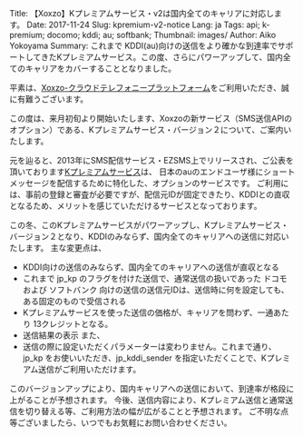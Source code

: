 Title: 【Xoxzo】Kプレミアムサービス・v2は国内全てのキャリアに対応します。
Date: 2017-11-24
Slug: kpremium-v2-notice
Lang: ja
Tags: api; k-premium; docomo; kddi; au; softbank; 
Thumbnail: images/
Author: Aiko Yokoyama
Summary: これまで KDDI(au)向けの送信をより確かな到達率でサポートしてきたKプレミアムサービス。この度、さらにパワーアップして、国内全てのキャリアをカバーすることとなりました。

平素は、[Xoxzo-クラウドテレフォニープラットフォーム](https://www.xoxzo.com/ja/)をご利用いただき、誠に有難うございます。

この度は、来月初旬より開始いたします、Xoxzoの新サービス（SMS送信APIのオプション）である、Kプレミアムサービス・バージョン２について、ご案内いたします。

元を辿ると、2013年にSMS配信サービス・EZSMS上でリリースされ、ご公表を頂いております[Kプレミアムサービス](https://help.xoxzo.com/ja/xoxzo-cloud-telephony-platform/articles/the-k-premium-service/)は、
日本のauのエンドユーザ様にショートメッセージを配信するために特化した、オプションのサービスです。
ご利用には、事前の登録と審査が必要ですが、配信元IDが固定できたり、KDDIとの直収となるため、メリットを感じていただけるサービスとなっております。

この冬、このKプレミアムサービスがパワーアップし、Kプレミアムサービス・バージョン２となり、KDDIのみならず、国内全てのキャリアへの送信に対応いたします。
主な変更点は、
* KDDI向けの送信のみならず、国内全てのキャリアへの送信が直収となる
* これまで jp_kp のフラグを付けた送信で、通常送信の扱いであった ドコモ および ソフトバンク 向けの送信の送信元IDは、送信時に何を設定しても、ある固定のもので受信される
* Kプレミアムサービスを使った送信の価格が、キャリアを問わず、一通あたり 13クレジットとなる。
* 送信結果の表示
また、
* 送信の際に設定いただくパラメーターは変わりません。これまで通り、jp_kp をお使いいただき、jp_kddi_sender を指定いただくことで、Kプレミアム送信がご利用いただけます。

このバージョンアップにより、国内キャリアへの送信において、到達率が格段に上がることが予想されます。
今後、送信内容により、Kプレミアム送信と通常送信を切り替える等、ご利用方法の幅が広がることと予想されます。
ご不明な点等ございましたら、いつでもお気軽にお問い合わせください。







